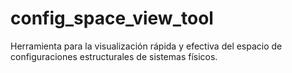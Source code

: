 # config_space_view_tool
Herramienta para la visualización rápida y efectiva del espacio de configuraciones estructurales de sistemas físicos. 
